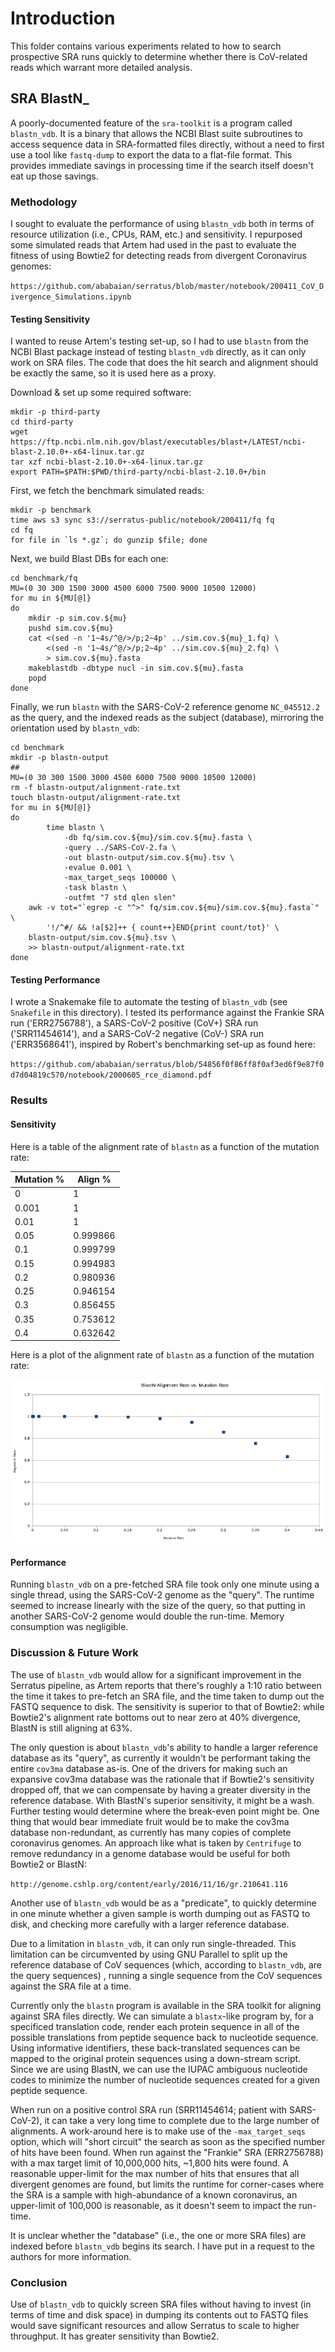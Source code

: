 # Introduction

This folder contains various experiments related to how to search
prospective SRA runs quickly to determine whether there is CoV-related
reads which warrant more detailed analysis.

## SRA BlastN_

A poorly-documented feature of the `sra-toolkit` is a program called
`blastn_vdb`. It is a binary that allows the NCBI Blast suite
subroutines to access sequence data in SRA-formatted files directly,
without a need to first use a tool like `fastq-dump` to export the
data to a flat-file format. This provides immediate savings in
processing time if the search itself doesn't eat up those savings.

### Methodology

I sought to evaluate the performance of using `blastn_vdb` both in
terms of resource utilization (i.e., CPUs, RAM, etc.) and
sensitivity. I repurposed some simulated reads that Artem had used in
the past to evaluate the fitness of using Bowtie2 for detecting
reads from divergent Coronavirus genomes:

`https://github.com/ababaian/serratus/blob/master/notebook/200411_CoV_Divergence_Simulations.ipynb`

#### Testing Sensitivity

I wanted to reuse Artem's testing set-up, so I had to use `blastn`
from the NCBI Blast package instead of testing `blastn_vdb` directly,
as it can only work on SRA files. The code that does the hit search
and alignment should be exactly the same, so it is used here as a
proxy.

Download & set up some required software:

```shell
mkdir -p third-party
cd third-party
wget https://ftp.ncbi.nlm.nih.gov/blast/executables/blast+/LATEST/ncbi-blast-2.10.0+-x64-linux.tar.gz
tar xzf ncbi-blast-2.10.0+-x64-linux.tar.gz
export PATH=$PATH:$PWD/third-party/ncbi-blast-2.10.0+/bin
```

First, we fetch the benchmark simulated reads:
```shell
mkdir -p benchmark
time aws s3 sync s3://serratus-public/notebook/200411/fq fq
cd fq
for file in `ls *.gz`; do gunzip $file; done
```

Next, we build Blast DBs for each one:
```shell
cd benchmark/fq
MU=(0 30 300 1500 3000 4500 6000 7500 9000 10500 12000)
for mu in ${MU[@]}
do
	mkdir -p sim.cov.${mu}
	pushd sim.cov.${mu}
	cat <(sed -n '1~4s/^@/>/p;2~4p' ../sim.cov.${mu}_1.fq) \
	    <(sed -n '1~4s/^@/>/p;2~4p' ../sim.cov.${mu}_2.fq) \
	    > sim.cov.${mu}.fasta
	makeblastdb -dbtype nucl -in sim.cov.${mu}.fasta
	popd
done	
```

Finally, we run `blastn` with the SARS-CoV-2 reference genome
`NC_045512.2` as the query, and the indexed reads as the subject
(database), mirroring the orientation used by `blastn_vdb`:

```shell
cd benchmark
mkdir -p blastn-output
## 
MU=(0 30 300 1500 3000 4500 6000 7500 9000 10500 12000)
rm -f blastn-output/alignment-rate.txt
touch blastn-output/alignment-rate.txt
for mu in ${MU[@]}
do
        time blastn \
            -db fq/sim.cov.${mu}/sim.cov.${mu}.fasta \
            -query ../SARS-CoV-2.fa \
            -out blastn-output/sim.cov.${mu}.tsv \
            -evalue 0.001 \
            -max_target_seqs 100000 \
            -task blastn \
            -outfmt "7 std qlen slen"
    awk -v tot="`egrep -c "^>" fq/sim.cov.${mu}/sim.cov.${mu}.fasta`" \
    	'!/^#/ && !a[$2]++ { count++}END{print count/tot}' \
	blastn-output/sim.cov.${mu}.tsv \
	>> blastn-output/alignment-rate.txt
done
```

#### Testing Performance

I wrote a Snakemake file to automate the testing of `blastn_vdb` (see
`Snakefile` in this directory). I tested its performance against the
Frankie SRA run ('ERR2756788'), a SARS-CoV-2 positive (CoV+) SRA run
('SRR11454614'), and a SARS-CoV-2 negative (CoV-) SRA run
('ERR3568641'), inspired by Robert's benchmarking set-up as found
here:

`https://github.com/ababaian/serratus/blob/54856f0f86ff8f0af3ed6f9e87f0d7d04819c570/notebook/2000605_rce_diamond.pdf`

### Results

#### Sensitivity

Here is a table of the alignment rate of `blastn` as a function of the
mutation rate:


Mutation % | Align %
--- | ---
0 | 1
0.001 | 1
0.01 | 1
0.05 | 0.999866
0.1 |  0.999799
0.15 | 0.994983
0.2 |  0.980936
0.25 | 0.946154
0.3 |  0.856455
0.35 | 0.753612
0.4 |  0.632642


Here is a plot of the alignment rate of `blastn` as a function of the
mutation rate:

![Sensitivity plot](alignment-rate.png)

#### Performance

Running `blastn_vdb` on a pre-fetched SRA file took only one minute
using a single thread, using the SARS-CoV-2 genome as the
"query". The runtime seemed to increase linearly with the size of the
query, so that putting in another SARS-CoV-2 genome would double the
run-time. Memory consumption was negligible.


### Discussion & Future Work

The use of `blastn_vdb` would allow for a significant improvement in
the Serratus pipeline, as Artem reports that there's roughly a 1:10
ratio between the time it takes to pre-fetch an SRA file, and the time
taken to dump out the FASTQ sequence to disk. The sensitivity is
superior to that of Bowtie2: while Bowtie2's alignment rate bottoms
out to near zero at 40% divergence, BlastN is still aligning at 63%.

The only question is about `blastn_vdb`'s ability to handle a larger
reference database as its "query", as currently it wouldn't be
performant taking the entire `cov3ma` database as-is. One of the
drivers for making such an expansive cov3ma database was the rationale
that if Bowtie2's sensitivity dropped off, that we can compensate by
having a greater diversity in the reference database. With BlastN's
superior sensitivity, it might be a wash. Further testing would
determine where the break-even point might be. One thing that would
bear immediate fruit would be to make the cov3ma database
non-redundant, as currently has many copies of complete coronavirus
genomes. An approach like what is taken by `Centrifuge` to remove
redundancy in a genome database would be useful for both Bowtie2 or
BlastN:

`http://genome.cshlp.org/content/early/2016/11/16/gr.210641.116`

Another use of `blastn_vdb` would be as a "predicate", to quickly
determine in one minute whether a given sample is worth dumping out as
FASTQ to disk, and checking more carefully with a larger reference
database. 

Due to a limitation in `blastn_vdb`, it can only run
single-threaded. This limitation can be circumvented by using GNU
Parallel to split up the reference database of CoV sequences (which,
according to `blastn_vdb`, are the query sequences) , running a single
sequence from the CoV sequences against the SRA file at a time.

Currently only the `blastn` program is available in the SRA toolkit
for aligning against SRA files directly. We can simulate a
`blastx`-like program by, for a specificed translation code, render
each protein sequence in all of the possible translations from peptide
sequence back to nucleotide sequence. Using informative identifiers,
these back-translated sequences can be mapped to the original protein
sequences using a down-stream script. Since we are using BlastN, we
can use the IUPAC ambiguous nucleotide codes to minimize the number of
nucleotide sequences created for a given peptide sequence.

When run on a positive control SRA run (SRR11454614; patient with
SARS-CoV-2), it can take a very long time to complete due to the large
number of alignments. A work-around here is to make use of the
`-max_target_seqs` option, which will "short circuit" the search as
soon as the specified number of hits have been found. When run against
the "Frankie" SRA (ERR2756788) with a max target limit of 10,000,000
hits, ~1,800 hits were found. A reasonable upper-limit for the max
number of hits that ensures that all divergent genomes are found, but
limits the runtime for corner-cases where the SRA is a sample with
high-abundance of a known coronavirus, an upper-limit of 100,000 is
reasonable, as it doesn't seem to impact the run-time.

It is unclear whether the "database" (i.e., the one or more SRA files)
are indexed before `blastn_vdb` begins its search. I have put in a
request to the authors for more information.


### Conclusion

Use of `blastn_vdb` to quickly screen SRA files without having to
invest (in terms of time and disk space) in dumping its contents out
to FASTQ files would save significant resources and allow Serratus to
scale to higher throughput. It has greater sensitivity than Bowtie2.
